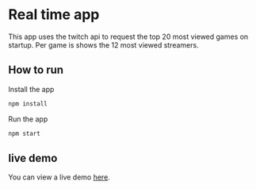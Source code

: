 # Real time app

This app uses the twitch api to request  the top 20 most viewed games on startup. 
Per game is shows the 12 most viewed streamers.

## How to run

Install the app

```bash
npm install
```

Run the app

```bash
npm start
```

## live demo


You can view a live demo [here](https://stream-viewers.herokuapp.com).

